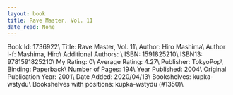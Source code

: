```yaml
---
layout: book
title: Rave Master, Vol. 11
date_read: None
---
```


Book Id: 1736922\ 
Title: Rave Master, Vol. 11\ 
Author: Hiro Mashima\ 
Author l-f: Mashima, Hiro\ 
Additional Authors: \ 
ISBN: 1591825210\ 
ISBN13: 9781591825210\ 
My Rating: 0\ 
Average Rating: 4.27\ 
Publisher: TokyoPop\ 
Binding: Paperback\ 
Number of Pages: 194\ 
Year Published: 2004\ 
Original Publication Year: 2001\ 
Date Added: 2020/04/13\ 
Bookshelves: kupka-wstydu\ 
Bookshelves with positions: kupka-wstydu (#1350)\ 

